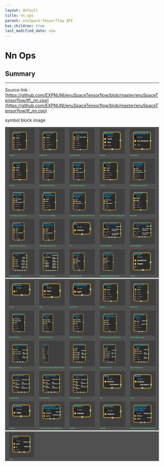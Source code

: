 ```yaml
--- 
layout: default 
title: nn_ops 
parent: enuSpace-Tensorflow API 
has_children: true 
last_modified_date: now 
--- 
```


# Nn Ops

## Summary

---

Source link : [https://github.com/EXPNUNI/enuSpaceTensorflow/blob/master/enuSpaceTensorflow/tf\_nn.cpp](https://github.com/EXPNUNI/enuSpaceTensorflow/blob/master/enuSpaceTensorflow/tf_nn.cpp)

symbol block image 

![](./assets/tf_nn_ops_symbols1.png)![](/assets/tf_nn_ops_symbols2.png)![](/assets/tf_nn_ops_symbols3.png)


